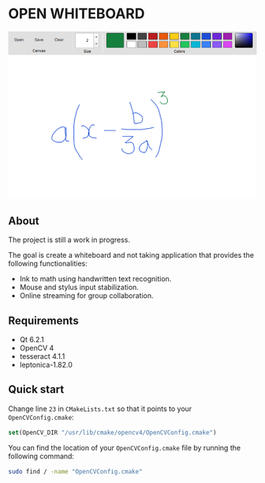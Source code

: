 # OPEN WHITEBOARD

![alt text](images/OpenWhiteboard.png)

## About

The project is still a work in progress.

The goal is create a whiteboard and not taking application that provides the following functionalities:

* Ink to math using handwritten text recognition.
* Mouse and stylus input stabilization.
* Online streaming for group collaboration.

## Requirements

* Qt 6.2.1
* OpenCV 4
* tesseract 4.1.1
* leptonica-1.82.0

## Quick start

Change line `23` in `CMakeLists.txt` so that it points to your `OpenCVConfig.cmake`:

```cmake
set(OpenCV_DIR "/usr/lib/cmake/opencv4/OpenCVConfig.cmake")
```

You can find the location of your `OpenCVConfig.cmake` file by running the following command:

```bash
sudo find / -name "OpenCVConfig.cmake"
```
